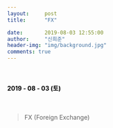 ```yaml
---
layout:     post
title:      "FX"

date:       2019-08-03 12:55:00
author:     "신희준"
header-img: "img/background.jpg"
comments: true
---
```


<head>
 <meta property="og:type" content="FX">
 <meta property="og:title" content="FX">
 <meta property="og:description" content="FX">
 <meta property="og:url" content="http://shj7242.github.io/2018/08/03/FX/">

 <meta name="twitter:card" content="FX">
  <meta name="twitter:title" content="FX">
  <meta name="twitter:description" content="FX">
  <meta name="FACEBOOK:domain" content="http://shj7242.github.io/2018/08/03/FX/">
  <meta name="facebook:card" content="FX">
   <meta name="facebook:title" content="FX">
   <meta name="facebook:description" content="FX">
   <meta name="facebook:domain" content="http://shj7242.github.io/2019/08/03/FX/">


 </head>

<br>
<H4 style ="font-weight:bold; color:black;"> </H4>

<H4 style ="font-weight:bold; color : black">2019 - 08 - 03 (토)</H4>
<br>



> FX (Foreign Exchange)
